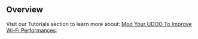 ## Overview

Visit our Tutorials section to learn more about: [Mod Your UDOO To Improve Wi-Fi Performances](https://www.udoo.org/tutorial/mod-udoo-improve-wi-fi-performances/).